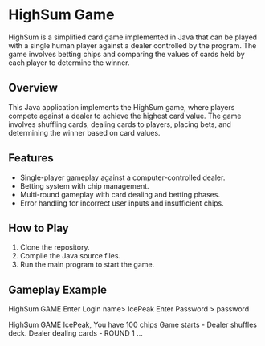 # HighSum Game

HighSum is a simplified card game implemented in Java that can be played with a single human player against a dealer controlled by the program. The game involves betting chips and comparing the values of cards held by each player to determine the winner.

## Overview

This Java application implements the HighSum game, where players compete against a dealer to achieve the highest card value. The game involves shuffling cards, dealing cards to players, placing bets, and determining the winner based on card values.

## Features

- Single-player gameplay against a computer-controlled dealer.
- Betting system with chip management.
- Multi-round gameplay with card dealing and betting phases.
- Error handling for incorrect user inputs and insufficient chips.

## How to Play

1. Clone the repository.
2. Compile the Java source files.
3. Run the main program to start the game.

## Gameplay Example

HighSum GAME
Enter Login name> IcePeak
Enter Password > password

HighSum GAME
IcePeak, You have 100 chips
Game starts - Dealer shuffles deck.
Dealer dealing cards - ROUND 1
...

